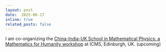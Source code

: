 ```yaml
---
layout: post
date:  2025-06-17
inline: true
related_posts: false
---
```


I am co-organizing the [China-India-UK School in Mathematical Physics: a Mathematics for Humanity workshop](https://www.icms.org.uk/ChinaIndiaUKMathematicalPhysicsMfH) at ICMS, Edinburgh, UK. (upcoming)